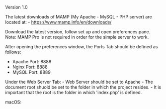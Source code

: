 Version 1.0

[changelog]: tbd

[Local Server Setup]:
Windows:
The latest downloads of MAMP (My Apache - MySQL - PHP server) are located at:
    - https://www.mamp.info/en/downloads/

Download the latest version, follow set up and open preferences pane.
Note: MAMP Pro is not required in order for the simple server to work.

After opening the preferences window, the Ports Tab should be defined as follows:
- Apache Port: 8888
- Nginx Port: 8888
- MySQL Port: 8889

Under the Web Server Tab:
    - Web Server should be set to Apache
    - The document root shuold be set to the folder in which the project resides.
    - It is important that the root is the folder in which 'index.php' is defined.
    


macOS:

